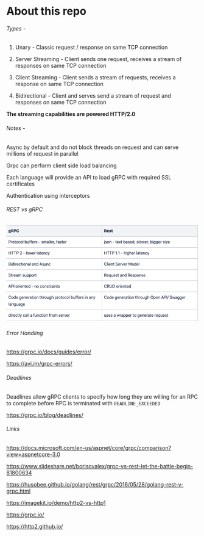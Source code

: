 # About this repo

###### Types -

1. Unary - Classic request / response on same TCP connection

2. Server Streaming - Client sends one request, receives a stream of responses on same TCP connection

3. Client Streaming - Client sends a stream of requests, receives a response on same TCP connection

4. Bidirectional - Client and serves send a stream of request and responses on same TCP connection

**The streaming capabilities are powered HTTP/2.0**

###### Notes -

Async by default and do not block threads on request and can serve millions of request in parallel

Grpc can perform client side load balancing

Each language will provide an API to load gRPC with required SSL certificates 

Authentication using interceptors

###### REST vs gRPC 

![Alt text](grpc_vs_rest.png?raw=true "gRPC vs Rest")

###### Error Handling

https://grpc.io/docs/guides/error/

https://avi.im/grpc-errors/

###### Deadlines

Deadlines allow gRPC clients to specify how long they are willing for an RPC to complete before RPC is terminated with `DEADLINE_EXCEEDED`

https://grpc.io/blog/deadlines/

###### Links

https://docs.microsoft.com/en-us/aspnet/core/grpc/comparison?view=aspnetcore-3.0

https://www.slideshare.net/borisovalex/grpc-vs-rest-let-the-battle-begin-81800634

https://husobee.github.io/golang/rest/grpc/2016/05/28/golang-rest-v-grpc.html

https://imagekit.io/demo/http2-vs-http1

https://grpc.io/

https://http2.github.io/